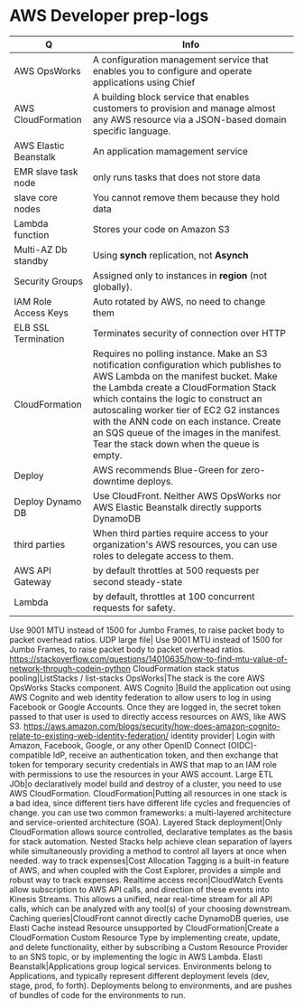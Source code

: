 # AWS Developer prep-logs
Q | Info 
--- | ---
AWS OpsWorks| A configuration management service that enables you to configure and operate applications using Chief
AWS CloudFormation | A building block service that enables customers to provision and manage almost any AWS resource via a JSON-based domain specific language.
AWS Elastic Beanstalk | An application mamagement service
EMR slave task node|only runs tasks that does not store data
slave core nodes|You cannot remove them because they hold data
Lambda function|Stores your code on Amazon S3
Multi-AZ Db standby| Using __synch__ replication, not __Asynch__
Security Groups| Assigned only to instances in __region__ (not globally).
IAM Role Access Keys| Auto rotated by AWS, no need to change them
ELB SSL Termination|Terminates security of connection over HTTP
CloudFormation | Requires no polling instance. Make an S3 notification configuration which publishes to AWS Lambda on the manifest bucket. Make the Lambda create a CloudFormation Stack which contains the logic to construct an autoscaling worker tier of EC2 G2 instances with the ANN code on each instance. Create an SQS queue of the images in the manifest. Tear the stack down when the queue is empty.
Deploy|AWS recommends Blue-Green for zero-downtime deploys.
Deploy Dynamo DB|Use CloudFront. Neither AWS OpsWorks nor AWS Elastic Beanstalk directly supports DynamoDB
third parties|When third parties require access to your organization's AWS resources, you can use roles to delegate access to them.
AWS API Gateway|by default throttles at 500 requests per second steady-state
Lambda| by default, throttles at 100 concurrent requests for safety.
Use 9001 MTU instead of 1500 for Jumbo Frames, to raise packet body to packet overhead ratios.
UDP large file|	Use 9001 MTU instead of 1500 for Jumbo Frames, to raise packet body to packet overhead ratios. https://stackoverflow.com/questions/14010635/how-to-find-mtu-value-of-network-through-codein-python
CloudFormation stack status pooling|ListStacks / list-stacks
OpsWorks|The stack is the core AWS OpsWorks Stacks component. 
AWS Cognito |Build the application out using AWS Cognito and web identity federation to allow users to log in using Facebook or Google Accounts. Once they are logged in, the secret token passed to that user is used to directly access resources on AWS, like AWS S3. https://aws.amazon.com/blogs/security/how-does-amazon-cognito-relate-to-existing-web-identity-federation/
identity provider| Login with Amazon, Facebook, Google, or any other OpenID Connect (OIDC)-compatible IdP, receive an authentication token, and then exchange that token for temporary security credentials in AWS that map to an IAM role with permissions to use the resources in your AWS account.
Large ETL JOb|o declaratively model build and destroy of a cluster, you need to use AWS CloudFormation. 
CloudFormation|Putting all resources in one stack is a bad idea, since different tiers have different life cycles and frequencies of change. you can use two common frameworks: a multi-layered architecture and service-oriented architecture (SOA).
Layered Stack deployment|Only CloudFormation allows source controlled, declarative templates as the basis for stack automation. Nested Stacks help achieve clean separation of layers while simultaneously providing a method to control all layers at once when needed.
way to track expenses|Cost Allocation Tagging is a built-in feature of AWS, and when coupled with the Cost Explorer, provides a simple and robust way to track expenses.
Realtime access recon|CloudWatch Events allow subscription to AWS API calls, and direction of these events into Kinesis Streams. This allows a unified, near real-time stream for all API calls, which can be analyzed with any tool(s) of your choosing downstream.
Caching queries|CloudFront cannot directly cache DynamoDB queries,  use Elasti Cache instead
Resource unsupported by CloudFormation|Create a CloudFormation Custom Resource Type by implementing create, update, and delete functionality, either by subscribing a Custom Resource Provider to an SNS topic, or by implementing the logic in AWS Lambda.
Elasti Beanstalk|Applications group logical services. Environments belong to Applications, and typically represent different deployment levels (dev, stage, prod, fo forth). Deployments belong to environments, and are pushes of bundles of code for the environments to run.
